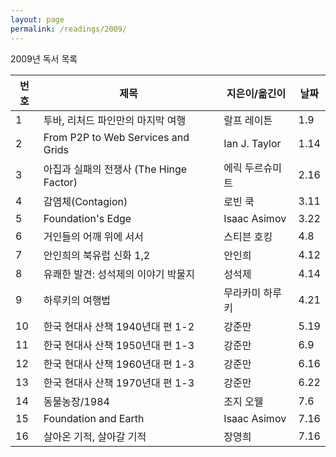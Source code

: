 ```yaml
---
layout: page
permalink: /readings/2009/
---
```


2009년 독서 목록

번호 | 제목 | 지은이/옮긴이 | 날짜
-----|------|---------------|------
1 | 투바, 리처드 파인만의 마지막 여행 | 랄프 레이튼 | 1.9
2 | From P2P to Web Services and Grids | Ian J. Taylor | 1.14
3 | 아집과 실패의 전쟁사 (The Hinge Factor) | 에릭 두르슈미트 | 2.16
4 | 감염체(Contagion) | 로빈 쿡 | 3.11
5 | Foundation's Edge | Isaac Asimov | 3.22
6 | 거인들의 어깨 위에 서서 | 스티븐 호킹 | 4.8
7 | 안인희의 북유럽 신화 1,2 | 안인희 | 4.12
8 | 유쾌한 발견: 성석제의 이야기 박물지 | 성석제 | 4.14
9 | 하루키의 여행법 | 무라카미 하루키 | 4.21
10 | 한국 현대사 산책 1940년대 편 1-2 | 강준만 | 5.19
11 | 한국 현대사 산책 1950년대 편 1-3 | 강준만 | 6.9
12 | 한국 현대사 산책 1960년대 편 1-3 | 강준만 | 6.16
13 | 한국 현대사 산책 1970년대 편 1-3 | 강준만 | 6.22
14 | 동물농장/1984 | 조지 오웰 | 7.6
15 | Foundation and Earth | Isaac Asimov | 7.16
16 | 살아온 기적, 살아갈 기적 | 장영희 | 7.16

